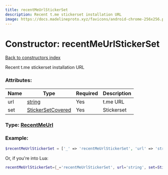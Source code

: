 ```yaml
---
title: recentMeUrlStickerSet
description: Recent t.me stickerset installation URL
image: https://docs.madelineproto.xyz/favicons/android-chrome-256x256.png
---
```

# Constructor: recentMeUrlStickerSet  
[Back to constructors index](index.md)



Recent t.me stickerset installation URL

### Attributes:

| Name     |    Type       | Required | Description |
|----------|---------------|----------|-------------|
|url|[string](../types/string.md) | Yes|t.me URL|
|set|[StickerSetCovered](../types/StickerSetCovered.md) | Yes|Stickerset|



### Type: [RecentMeUrl](../types/RecentMeUrl.md)


### Example:

```php
$recentMeUrlStickerSet = ['_' => 'recentMeUrlStickerSet', 'url' => 'string', 'set' => StickerSetCovered];
```  


Or, if you're into Lua:

```lua
recentMeUrlStickerSet={_='recentMeUrlStickerSet', url='string', set=StickerSetCovered}

```


